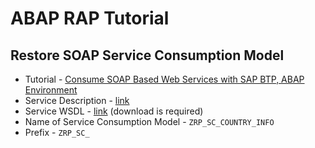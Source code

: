 # ABAP RAP Tutorial

## Restore SOAP Service Consumption Model
- Tutorial - [Consume SOAP Based Web Services with SAP BTP, ABAP Environment](https://developers.sap.com/tutorials/abap-environment-soap-web-services.html)
- Service Description - [link](http://webservices.oorsprong.org/websamples.countryinfo/CountryInfoService.wso)
- Service WSDL - [link](http://webservices.oorsprong.org/websamples.countryinfo/CountryInfoService.wso?WSDL) (download is required)
- Name of Service Consumption Model - `ZRP_SC_COUNTRY_INFO`
- Prefix - `ZRP_SC_`
